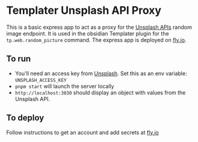 # Templater Unsplash API Proxy

This is a basic express app to act as a proxy for the
[Unsplash APIs](https://unsplash.com/developers) random image endpoint. It is
used in the obsidian Templater plugin for the `tp.web.random_picture` command.
The express app is deployed on [fly.io](https://fly.io).

## To run

- You'll need an access key from [Unsplash](https://unsplash.com/developers).
  Set this as an env variable: `UNSPLASH_ACCESS_KEY`
- `pnpm start` will launch the server locally
- `http://localhost:3030` should display an object with values from the Unsplash
  API.

## To deploy

Follow instructions to get an account and add secrets at
[fly.io](https://fly.io)
